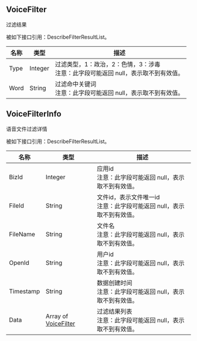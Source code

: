 ## VoiceFilter

过滤结果

被如下接口引用：DescribeFilterResultList。

| 名称 | 类型 |  描述 |
|------|------|-------|
| Type | Integer | 过滤类型，1：政治，2：色情，3：涉毒<br/>注意：此字段可能返回 null，表示取不到有效值。 |
| Word | String | 过滤命中关键词<br/>注意：此字段可能返回 null，表示取不到有效值。 |

## VoiceFilterInfo

语音文件过滤详情

被如下接口引用：DescribeFilterResultList。

| 名称 | 类型 |  描述 |
|------|------|-------|
| BizId | Integer | 应用id<br/>注意：此字段可能返回 null，表示取不到有效值。 |
| FileId | String | 文件id，表示文件唯一id<br/>注意：此字段可能返回 null，表示取不到有效值。 |
| FileName | String | 文件名<br/>注意：此字段可能返回 null，表示取不到有效值。 |
| OpenId | String | 用户id<br/>注意：此字段可能返回 null，表示取不到有效值。 |
| Timestamp | String | 数据创建时间<br/>注意：此字段可能返回 null，表示取不到有效值。 |
| Data | Array of [VoiceFilter](#VoiceFilter) | 过滤结果列表<br/>注意：此字段可能返回 null，表示取不到有效值。 |

